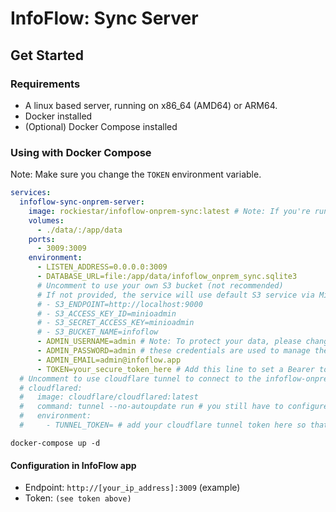 # InfoFlow: Sync Server


## Get Started

### Requirements

- A linux based server, running on x86_64 (AMD64) or ARM64.
- Docker installed
- (Optional) Docker Compose installed

### Using with Docker Compose

Note: Make sure you change the `TOKEN` environment variable.

```yaml
services:
  infoflow-sync-onprem-server:
    image: rockiestar/infoflow-onprem-sync:latest # Note: If you're running it on arm64, the tag should be `arm64-latest`
    volumes:
      - ./data/:/app/data
    ports:
      - 3009:3009
    environment:
      - LISTEN_ADDRESS=0.0.0.0:3009
      - DATABASE_URL=file:/app/data/infoflow_onprem_sync.sqlite3
      # Uncomment to use your own S3 bucket (not recommended)
      # If not provided, the service will use default S3 service via Minio
      # - S3_ENDPOINT=http://localhost:9000
      # - S3_ACCESS_KEY_ID=minioadmin
      # - S3_SECRET_ACCESS_KEY=minioadmin
      # - S3_BUCKET_NAME=infoflow
      - ADMIN_USERNAME=admin # Note: To protect your data, please change this username and password
      - ADMIN_PASSWORD=admin # these credentials are used to manage the infoflow-onprem-sync service in the future
      - ADMIN_EMAIL=admin@infoflow.app
      - TOKEN=your_secure_token_here # Add this line to set a Bearer token for request authentication. PLEASE CHANGE IT!
  # Uncomment to use cloudflare tunnel to connect to the infoflow-onprem-sync service via public internet
  # cloudflared:
  #   image: cloudflare/cloudflared:latest
  #   command: tunnel --no-autoupdate run # you still have to configure the tunnel in the cloudflare dashboard
  #   environment:
  #     - TUNNEL_TOKEN= # add your cloudflare tunnel token here so that the service can connect to the infoflow-onprem-sync service via public internet
```

```shell
docker-compose up -d
```


#### Configuration in InfoFlow app

- Endpoint: `http://[your_ip_address]:3009` (example)
- Token: `(see token above)`
